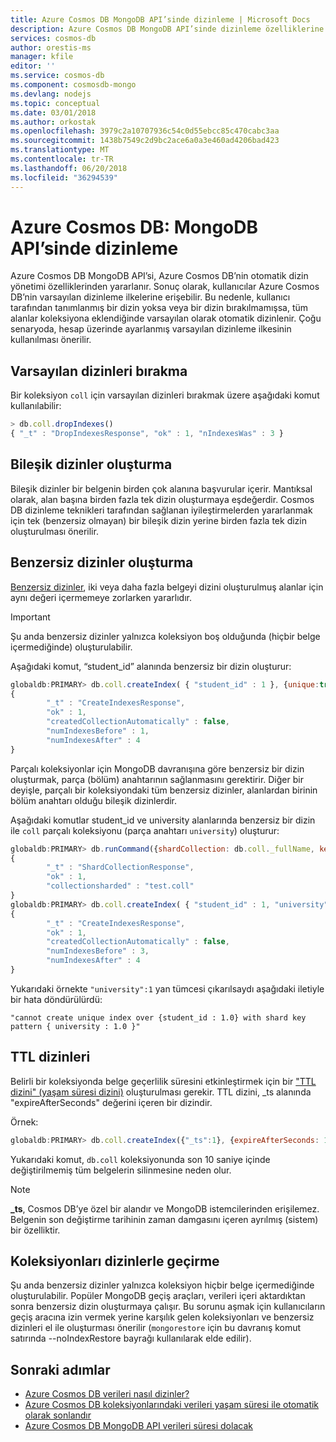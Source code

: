 ```yaml
---
title: Azure Cosmos DB MongoDB API’sinde dizinleme | Microsoft Docs
description: Azure Cosmos DB MongoDB API’sinde dizinleme özelliklerine genel bir bakış sunar.
services: cosmos-db
author: orestis-ms
manager: kfile
editor: ''
ms.service: cosmos-db
ms.component: cosmosdb-mongo
ms.devlang: nodejs
ms.topic: conceptual
ms.date: 03/01/2018
ms.author: orkostak
ms.openlocfilehash: 3979c2a10707936c54c0d55ebcc85c470cabc3aa
ms.sourcegitcommit: 1438b7549c2d9bc2ace6a0a3e460ad4206bad423
ms.translationtype: MT
ms.contentlocale: tr-TR
ms.lasthandoff: 06/20/2018
ms.locfileid: "36294539"
---
```

# <a name="indexing-in-the-azure-cosmos-db-mongodb-api"></a>Azure Cosmos DB: MongoDB API’sinde dizinleme

Azure Cosmos DB MongoDB API’si, Azure Cosmos DB’nin otomatik dizin yönetimi özelliklerinden yararlanır. Sonuç olarak, kullanıcılar Azure Cosmos DB’nin varsayılan dizinleme ilkelerine erişebilir. Bu nedenle, kullanıcı tarafından tanımlanmış bir dizin yoksa veya bir dizin bırakılmamışsa, tüm alanlar koleksiyona eklendiğinde varsayılan olarak otomatik dizinlenir. Çoğu senaryoda, hesap üzerinde ayarlanmış varsayılan dizinleme ilkesinin kullanılması önerilir.

## <a name="dropping-the-default-indexes"></a>Varsayılan dizinleri bırakma

Bir koleksiyon ```coll``` için varsayılan dizinleri bırakmak üzere aşağıdaki komut kullanılabilir:

```JavaScript
> db.coll.dropIndexes()
{ "_t" : "DropIndexesResponse", "ok" : 1, "nIndexesWas" : 3 }
```

## <a name="creating-compound-indexes"></a>Bileşik dizinler oluşturma

Bileşik dizinler bir belgenin birden çok alanına başvurular içerir. Mantıksal olarak, alan başına birden fazla tek dizin oluşturmaya eşdeğerdir. Cosmos DB dizinleme teknikleri tarafından sağlanan iyileştirmelerden yararlanmak için tek (benzersiz olmayan) bir bileşik dizin yerine birden fazla tek dizin oluşturulması önerilir.

## <a name="creating-unique-indexes"></a>Benzersiz dizinler oluşturma

[Benzersiz dizinler](unique-keys.md), iki veya daha fazla belgeyi dizini oluşturulmuş alanlar için aynı değeri içermemeye zorlarken yararlıdır. 
>[!important] 
> Şu anda benzersiz dizinler yalnızca koleksiyon boş olduğunda (hiçbir belge içermediğinde) oluşturulabilir. 

Aşağıdaki komut, “student_id” alanında benzersiz bir dizin oluşturur:

```JavaScript
globaldb:PRIMARY> db.coll.createIndex( { "student_id" : 1 }, {unique:true} ) 
{
        "_t" : "CreateIndexesResponse",
        "ok" : 1,
        "createdCollectionAutomatically" : false,
        "numIndexesBefore" : 1,
        "numIndexesAfter" : 4
}
```

Parçalı koleksiyonlar için MongoDB davranışına göre benzersiz bir dizin oluşturmak, parça (bölüm) anahtarının sağlanmasını gerektirir. Diğer bir deyişle, parçalı bir koleksiyondaki tüm benzersiz dizinler, alanlardan birinin bölüm anahtarı olduğu bileşik dizinlerdir.

Aşağıdaki komutlar student_id ve university alanlarında benzersiz bir dizin ile ```coll``` parçalı koleksiyonu (parça anahtarı ```university```) oluşturur:

```JavaScript
globaldb:PRIMARY> db.runCommand({shardCollection: db.coll._fullName, key: { university: "hashed"}});
{
        "_t" : "ShardCollectionResponse",
        "ok" : 1,
        "collectionsharded" : "test.coll"
}
globaldb:PRIMARY> db.coll.createIndex( { "student_id" : 1, "university" : 1 }, {unique:true})
{
        "_t" : "CreateIndexesResponse",
        "ok" : 1,
        "createdCollectionAutomatically" : false,
        "numIndexesBefore" : 3,
        "numIndexesAfter" : 4
}
```

Yukarıdaki örnekte ```"university":1``` yan tümcesi çıkarılsaydı aşağıdaki iletiyle bir hata döndürülürdü:

```"cannot create unique index over {student_id : 1.0} with shard key pattern { university : 1.0 }"```

## <a name="ttl-indexes"></a>TTL dizinleri

Belirli bir koleksiyonda belge geçerlilik süresini etkinleştirmek için bir ["TTL dizini" (yaşam süresi dizini)](../cosmos-db/time-to-live.md) oluşturulması gerekir. TTL dizini, _ts alanında "expireAfterSeconds" değerini içeren bir dizindir.
 
Örnek:
```JavaScript
globaldb:PRIMARY> db.coll.createIndex({"_ts":1}, {expireAfterSeconds: 10})
```

Yukarıdaki komut, ```db.coll``` koleksiyonunda son 10 saniye içinde değiştirilmemiş tüm belgelerin silinmesine neden olur. 
 
> [!NOTE]
> **_ts**, Cosmos DB’ye özel bir alandır ve MongoDB istemcilerinden erişilemez. Belgenin son değiştirme tarihinin zaman damgasını içeren ayrılmış (sistem) bir özelliktir.
>

## <a name="migrating-collections-with-indexes"></a>Koleksiyonları dizinlerle geçirme

Şu anda benzersiz dizinler yalnızca koleksiyon hiçbir belge içermediğinde oluşturulabilir. Popüler MongoDB geçiş araçları, verileri içeri aktardıktan sonra benzersiz dizin oluşturmaya çalışır. Bu sorunu aşmak için kullanıcıların geçiş aracına izin vermek yerine karşılık gelen koleksiyonları ve benzersiz dizinleri el ile oluşturması önerilir (```mongorestore``` için bu davranış komut satırında --noIndexRestore bayrağı kullanılarak elde edilir).

## <a name="next-steps"></a>Sonraki adımlar
* [Azure Cosmos DB verileri nasıl dizinler?](../cosmos-db/indexing-policies.md)
* [Azure Cosmos DB koleksiyonlarındaki verileri yaşam süresi ile otomatik olarak sonlandır](../cosmos-db/time-to-live.md)
* [Azure Cosmos DB MongoDB API verileri süresi dolacak](../cosmos-db/mongodb-ttl.md)
